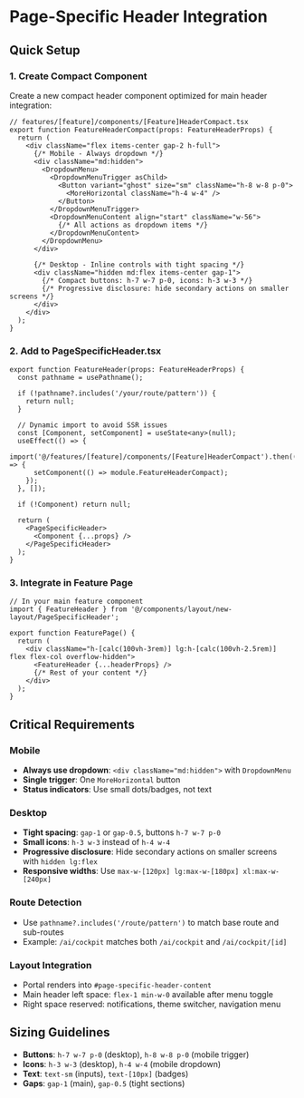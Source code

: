 # Page-Specific Header Integration

## Quick Setup

### 1. Create Compact Component
Create a new compact header component optimized for main header integration:

```tsx
// features/[feature]/components/[Feature]HeaderCompact.tsx
export function FeatureHeaderCompact(props: FeatureHeaderProps) {
  return (
    <div className="flex items-center gap-2 h-full">
      {/* Mobile - Always dropdown */}
      <div className="md:hidden">
        <DropdownMenu>
          <DropdownMenuTrigger asChild>
            <Button variant="ghost" size="sm" className="h-8 w-8 p-0">
              <MoreHorizontal className="h-4 w-4" />
            </Button>
          </DropdownMenuTrigger>
          <DropdownMenuContent align="start" className="w-56">
            {/* All actions as dropdown items */}
          </DropdownMenuContent>
        </DropdownMenu>
      </div>

      {/* Desktop - Inline controls with tight spacing */}
      <div className="hidden md:flex items-center gap-1">
        {/* Compact buttons: h-7 w-7 p-0, icons: h-3 w-3 */}
        {/* Progressive disclosure: hide secondary actions on smaller screens */}
      </div>
    </div>
  );
}
```

### 2. Add to PageSpecificHeader.tsx
```tsx
export function FeatureHeader(props: FeatureHeaderProps) {
  const pathname = usePathname();
  
  if (!pathname?.includes('/your/route/pattern')) {
    return null;
  }

  // Dynamic import to avoid SSR issues
  const [Component, setComponent] = useState<any>(null);
  useEffect(() => {
    import('@/features/[feature]/components/[Feature]HeaderCompact').then((module) => {
      setComponent(() => module.FeatureHeaderCompact);
    });
  }, []);

  if (!Component) return null;

  return (
    <PageSpecificHeader>
      <Component {...props} />
    </PageSpecificHeader>
  );
}
```

### 3. Integrate in Feature Page
```tsx
// In your main feature component
import { FeatureHeader } from '@/components/layout/new-layout/PageSpecificHeader';

export function FeaturePage() {
  return (
    <div className="h-[calc(100vh-3rem)] lg:h-[calc(100vh-2.5rem)] flex flex-col overflow-hidden">
      <FeatureHeader {...headerProps} />
      {/* Rest of your content */}
    </div>
  );
}
```

## Critical Requirements

### Mobile
- **Always use dropdown**: `<div className="md:hidden">` with `DropdownMenu`
- **Single trigger**: One `MoreHorizontal` button
- **Status indicators**: Use small dots/badges, not text

### Desktop  
- **Tight spacing**: `gap-1` or `gap-0.5`, buttons `h-7 w-7 p-0`
- **Small icons**: `h-3 w-3` instead of `h-4 w-4`
- **Progressive disclosure**: Hide secondary actions on smaller screens with `hidden lg:flex`
- **Responsive widths**: Use `max-w-[120px] lg:max-w-[180px] xl:max-w-[240px]`

### Route Detection
- Use `pathname?.includes('/route/pattern')` to match base route and sub-routes
- Example: `/ai/cockpit` matches both `/ai/cockpit` and `/ai/cockpit/[id]`

### Layout Integration
- Portal renders into `#page-specific-header-content`
- Main header left space: `flex-1 min-w-0` available after menu toggle
- Right space reserved: notifications, theme switcher, navigation menu

## Sizing Guidelines
- **Buttons**: `h-7 w-7 p-0` (desktop), `h-8 w-8 p-0` (mobile trigger)
- **Icons**: `h-3 w-3` (desktop), `h-4 w-4` (mobile dropdown)  
- **Text**: `text-sm` (inputs), `text-[10px]` (badges)
- **Gaps**: `gap-1` (main), `gap-0.5` (tight sections)
